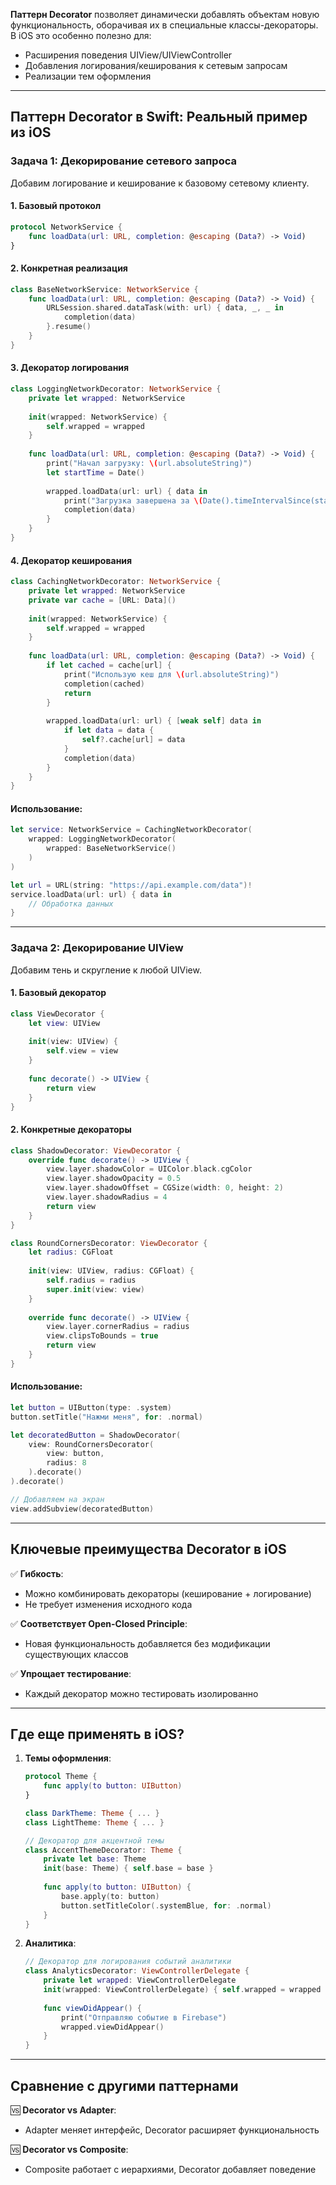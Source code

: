 **Паттерн Decorator** позволяет динамически добавлять объектам новую функциональность, оборачивая их в специальные классы-декораторы. В iOS это особенно полезно для:

- Расширения поведения UIView/UIViewController
- Добавления логирования/кеширования к сетевым запросам
- Реализации тем оформления

---

## **Паттерн Decorator в Swift: Реальный пример из iOS**

### **Задача 1: Декорирование сетевого запроса**
Добавим логирование и кеширование к базовому сетевому клиенту.

#### **1. Базовый протокол**
```swift
protocol NetworkService {
    func loadData(url: URL, completion: @escaping (Data?) -> Void)
}
```

#### **2. Конкретная реализация**
```swift
class BaseNetworkService: NetworkService {
    func loadData(url: URL, completion: @escaping (Data?) -> Void) {
        URLSession.shared.dataTask(with: url) { data, _, _ in
            completion(data)
        }.resume()
    }
}
```

#### **3. Декоратор логирования**
```swift
class LoggingNetworkDecorator: NetworkService {
    private let wrapped: NetworkService
    
    init(wrapped: NetworkService) {
        self.wrapped = wrapped
    }
    
    func loadData(url: URL, completion: @escaping (Data?) -> Void) {
        print("Начал загрузку: \(url.absoluteString)")
        let startTime = Date()
        
        wrapped.loadData(url: url) { data in
            print("Загрузка завершена за \(Date().timeIntervalSince(startTime)) сек")
            completion(data)
        }
    }
}
```

#### **4. Декоратор кеширования**
```swift
class CachingNetworkDecorator: NetworkService {
    private let wrapped: NetworkService
    private var cache = [URL: Data]()
    
    init(wrapped: NetworkService) {
        self.wrapped = wrapped
    }
    
    func loadData(url: URL, completion: @escaping (Data?) -> Void) {
        if let cached = cache[url] {
            print("Использую кеш для \(url.absoluteString)")
            completion(cached)
            return
        }
        
        wrapped.loadData(url: url) { [weak self] data in
            if let data = data {
                self?.cache[url] = data
            }
            completion(data)
        }
    }
}
```

#### **Использование:**
```swift
let service: NetworkService = CachingNetworkDecorator(
    wrapped: LoggingNetworkDecorator(
        wrapped: BaseNetworkService()
    )
)

let url = URL(string: "https://api.example.com/data")!
service.loadData(url: url) { data in
    // Обработка данных
}
```

---

### **Задача 2: Декорирование UIView**
Добавим тень и скругление к любой UIView.

#### **1. Базовый декоратор**
```swift
class ViewDecorator {
    let view: UIView
    
    init(view: UIView) {
        self.view = view
    }
    
    func decorate() -> UIView {
        return view
    }
}
```

#### **2. Конкретные декораторы**
```swift
class ShadowDecorator: ViewDecorator {
    override func decorate() -> UIView {
        view.layer.shadowColor = UIColor.black.cgColor
        view.layer.shadowOpacity = 0.5
        view.layer.shadowOffset = CGSize(width: 0, height: 2)
        view.layer.shadowRadius = 4
        return view
    }
}

class RoundCornersDecorator: ViewDecorator {
    let radius: CGFloat
    
    init(view: UIView, radius: CGFloat) {
        self.radius = radius
        super.init(view: view)
    }
    
    override func decorate() -> UIView {
        view.layer.cornerRadius = radius
        view.clipsToBounds = true
        return view
    }
}
```

#### **Использование:**
```swift
let button = UIButton(type: .system)
button.setTitle("Нажми меня", for: .normal)

let decoratedButton = ShadowDecorator(
    view: RoundCornersDecorator(
        view: button,
        radius: 8
    ).decorate()
).decorate()

// Добавляем на экран
view.addSubview(decoratedButton)
```

---

## **Ключевые преимущества Decorator в iOS**

✅ **Гибкость**:
- Можно комбинировать декораторы (кеширование + логирование)
- Не требует изменения исходного кода

✅ **Соответствует Open-Closed Principle**:
- Новая функциональность добавляется без модификации существующих классов

✅ **Упрощает тестирование**:
- Каждый декоратор можно тестировать изолированно

---

## **Где еще применять в iOS?**

1. **Темы оформления**:
   ```swift
   protocol Theme {
       func apply(to button: UIButton)
   }

   class DarkTheme: Theme { ... }
   class LightTheme: Theme { ... }

   // Декоратор для акцентной темы
   class AccentThemeDecorator: Theme {
       private let base: Theme
       init(base: Theme) { self.base = base }
       
       func apply(to button: UIButton) {
           base.apply(to: button)
           button.setTitleColor(.systemBlue, for: .normal)
       }
   }
   ```

2. **Аналитика**:
   ```swift
   // Декоратор для логирования событий аналитики
   class AnalyticsDecorator: ViewControllerDelegate {
       private let wrapped: ViewControllerDelegate
       init(wrapped: ViewControllerDelegate) { self.wrapped = wrapped }
       
       func viewDidAppear() {
           print("Отправляю событие в Firebase")
           wrapped.viewDidAppear()
       }
   }
   ```

---

## **Сравнение с другими паттернами**

🆚 **Decorator vs Adapter**:
- Adapter меняет интерфейс, Decorator расширяет функциональность

🆚 **Decorator vs Composite**:
- Composite работает с иерархиями, Decorator добавляет поведение
